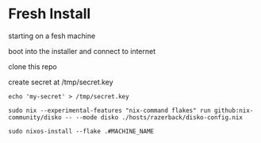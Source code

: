 # Fresh Install

starting on a fesh machine

boot into the installer and connect to internet

clone this repo

create secret at /tmp/secret.key

```shell
echo 'my-secret' > /tmp/secret.key
```

```shell
sudo nix --experimental-features "nix-command flakes" run github:nix-community/disko -- --mode disko ./hosts/razerback/disko-config.nix
```

```shell
sudo nixos-install --flake .#MACHINE_NAME
```
